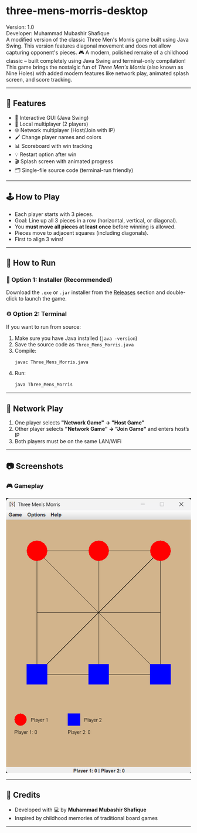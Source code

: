 # three-mens-morris-desktop
Version: 1.0  
Developer: Muhammad Mubashir Shafique  
A modified version of the classic Three Men's Morris game built using Java Swing. This version features diagonal movement and does not allow capturing opponent's pieces.
🎮 A modern, polished remake of a childhood classic – built completely using Java Swing and terminal-only compilation! This game brings the nostalgic fun of *Three Men's Morris* (also known as Nine Holes) with added modern features like network play, animated splash screen, and score tracking.

---

## 🧩 Features

- 🎨 Interactive GUI (Java Swing)
- 👥 Local multiplayer (2 players)
- 🌐 Network multiplayer (Host/Join with IP)
- 🖌 Change player names and colors
- 📊 Scoreboard with win tracking
- 💡 Restart option after win
- 🎬 Splash screen with animated progress
- 🗂 Single-file source code (terminal-run friendly)

---

## 🕹 How to Play

- Each player starts with 3 pieces.
- Goal: Line up all 3 pieces in a row (horizontal, vertical, or diagonal).
- You **must move all pieces at least once** before winning is allowed.
- Pieces move to adjacent squares (including diagonals).
- First to align 3 wins!

---

## 🚀 How to Run

### 🔧 Option 1: Installer (Recommended)

Download the `.exe` or `.jar` installer from the [Releases](https://github.com/Muhammad-Mubashir-Shafique/three-mens-morris-desktop/releases) section and double-click to launch the game.

### ⚙️ Option 2: Terminal

If you want to run from source:

1. Make sure you have Java installed (`java -version`)
2. Save the source code as `Three_Mens_Morris.java`
3. Compile:
   ```bash
   javac Three_Mens_Morris.java
   ```
4. Run:
   ```bash
   java Three_Mens_Morris
   ```

---

## 📡 Network Play

1. One player selects **"Network Game" → "Host Game"**
2. Other player selects **"Network Game" → "Join Game"** and enters host’s IP
3. Both players must be on the same LAN/WiFi

---

## 📷 Screenshots

### 🎮 Gameplay
![Gameplay](screenshot.png)

---

## 🙌 Credits

- Developed with 💻 by **Muhammad Mubashir Shafique**
- Inspired by childhood memories of traditional board games

---
